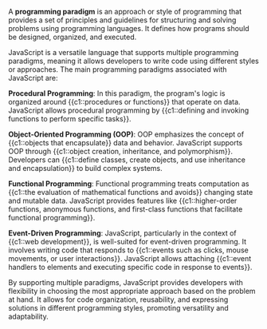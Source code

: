 A **programming paradigm** is an approach or style of programming that provides a set of principles and guidelines for structuring and solving problems using programming languages.
It defines how programs should be designed, organized, and executed.

JavaScript is a versatile language that supports multiple programming paradigms, meaning it allows developers to write code using different styles or approaches.
The main programming paradigms associated with JavaScript are:

**Procedural Programming**: In this paradigm, the program's logic is organized around {{c1::procedures or functions}} that operate on data.
JavaScript allows procedural programming by {{c1::defining and invoking functions to perform specific tasks}}.

**Object-Oriented Programming (OOP)**: OOP emphasizes the concept of {{c1::objects that encapsulate}} data and behavior.
JavaScript supports OOP through {{c1::object creation, inheritance, and polymorphism}}.
Developers can {{c1::define classes, create objects, and use inheritance and encapsulation}} to build complex systems.

**Functional Programming**: Functional programming treats computation as {{c1::the evaluation of mathematical functions and avoids}} changing state and mutable data.
JavaScript provides features like {{c1::higher-order functions, anonymous functions, and first-class functions that facilitate functional programming}}.

**Event-Driven Programming**: JavaScript, particularly in the context of {{c1::web development}}, is well-suited for event-driven programming.
It involves writing code that responds to {{c1::events such as clicks, mouse movements, or user interactions}}.
JavaScript allows attaching {{c1::event handlers to elements and executing specific code in response to events}}.

By supporting multiple paradigms, JavaScript provides developers with flexibility in choosing the most appropriate approach based on the problem at hand.
It allows for code organization, reusability, and expressing solutions in different programming styles, promoting versatility and adaptability.
